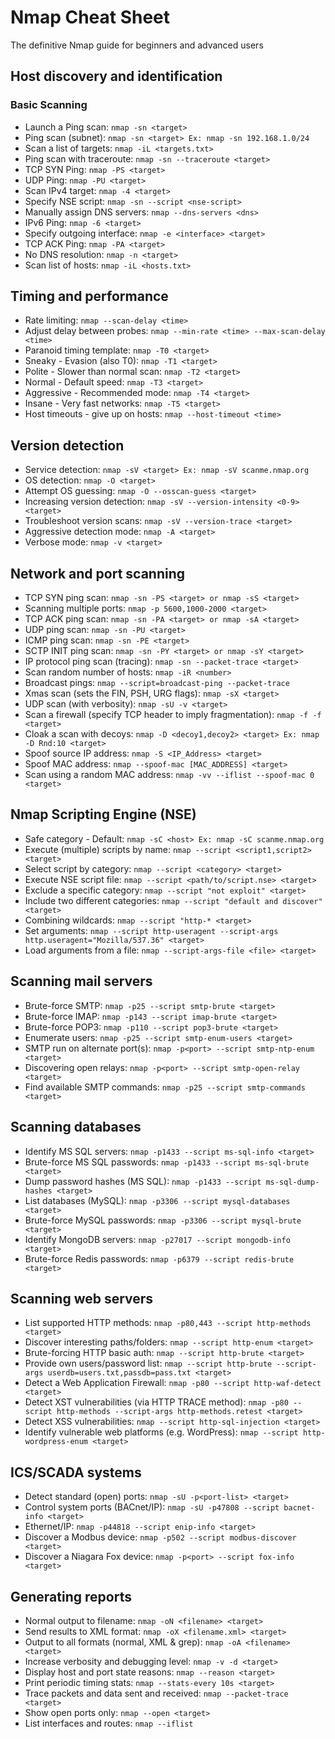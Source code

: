 # Nmap Cheat Sheet
The definitive Nmap guide for beginners and advanced users
## Host discovery and identification
### Basic Scanning
- Launch a Ping scan:
  `nmap -sn <target>`
- Ping scan (subnet):
  `nmap -sn <target> Ex: nmap -sn 192.168.1.0/24`
- Scan a list of targets:
  `nmap -iL <targets.txt>`
- Ping scan with traceroute:
  `nmap -sn --traceroute <target>`
- TCP SYN Ping:
  `nmap -PS <target>`
- UDP Ping:
  `nmap -PU <target>`
- Scan IPv4 target:
  `nmap -4 <target>`
- Specify NSE script:
  `nmap -sn --script <nse-script>`
- Manually assign DNS servers:
  `nmap --dns-servers <dns>`
- IPv6 Ping:
  `nmap -6 <target>`
- Specify outgoing interface:
  `nmap -e <interface> <target>`
- TCP ACK Ping:
  `nmap -PA <target>`
- No DNS resolution:
  `nmap -n <target>`
- Scan list of hosts:
  `nmap -iL <hosts.txt>`
## Timing and performance
- Rate limiting:
  `nmap --scan-delay <time>`
- Adjust delay between probes:
  `nmap --min-rate <time> --max-scan-delay <time>`
- Paranoid timing template:
  `nmap -T0 <target>`
- Sneaky - Evasion (also T0):
  `nmap -T1 <target>`
- Polite - Slower than normal scan:
  `nmap -T2 <target>`
- Normal - Default speed:
  `nmap -T3 <target>`
- Aggressive - Recommended mode:
  `nmap -T4 <target>`
- Insane - Very fast networks:
  `nmap -T5 <target>`
- Host timeouts - give up on hosts:
  `nmap --host-timeout <time>`
## Version detection
- Service detection:
  `nmap -sV <target> Ex: nmap -sV scanme.nmap.org`
- OS detection:
  `nmap -O <target>`
- Attempt OS guessing:
  `nmap -O --osscan-guess <target>`
- Increasing version detection:
  `nmap -sV --version-intensity <0-9> <target>`
- Troubleshoot version scans:
  `nmap -sV --version-trace <target>`
- Aggressive detection mode:
  `nmap -A <target>`
- Verbose mode:
  `nmap -v <target>`
## Network and port scanning
- TCP SYN ping scan:
  `nmap -sn -PS <target> or nmap -sS <target>`
- Scanning multiple ports:
  `nmap -p 5600,1000-2000 <target>`
- TCP ACK ping scan:
  `nmap -sn -PA <target> or nmap -sA <target>`
- UDP ping scan:
  `nmap -sn -PU <target>`
- ICMP ping scan:
  `nmap -sn -PE <target>`
- SCTP INIT ping scan:
  `nmap -sn -PY <target> or nmap -sY <target>`
- IP protocol ping scan (tracing):
  `nmap -sn --packet-trace <target>`
- Scan random number of hosts:
  `nmap -iR <number>`
- Broadcast pings:
  `nmap --script=broadcast-ping --packet-trace`
- Xmas scan (sets the FIN, PSH, URG flags):
  `nmap -sX <target>`
- UDP scan (with verbosity):
  `nmap -sU -v <target>`
- Scan a firewall (specify TCP header to imply fragmentation):
  `nmap -f -f <target>`
- Cloak a scan with decoys:
  `nmap -D <decoy1,decoy2> <target> Ex: nmap -D Rnd:10 <target>`
- Spoof source IP address:
  `nmap -S <IP_Address> <target>`
- Spoof MAC address:
  `nmap --spoof-mac [MAC_ADDRESS] <target>`
- Scan using a random MAC address:
  `nmap -vv --iflist --spoof-mac 0 <target>`
## Nmap Scripting Engine (NSE)
- Safe category - Default:
  `nmap -sC <host> Ex: nmap -sC scanme.nmap.org`
- Execute (multiple) scripts by name:
  `nmap --script <script1,script2> <target>`
- Select script by category:
  `nmap --script <category> <target>`
- Execute NSE script file:
  `nmap --script <path/to/script.nse> <target>`
- Exclude a specific category:
  `nmap --script "not exploit" <target>`
- Include two different categories:
  `nmap --script "default and discover" <target>`
- Combining wildcards:
  `nmap --script "http-* <target>`
- Set arguments:
  `nmap --script http-useragent --script-args http.useragent="Mozilla/537.36" <target>`
- Load arguments from a file:
  `nmap --script-args-file <file> <target>`
## Scanning mail servers
- Brute-force SMTP:
  `nmap -p25 --script smtp-brute <target>`
- Brute-force IMAP:
  `nmap -p143 --script imap-brute <target>`
- Brute-force POP3:
  `nmap -p110 --script pop3-brute <target>`
- Enumerate users:
  `nmap -p25 --script smtp-enum-users <target>`
- SMTP run on alternate port(s):
  `nmap -p<port> --script smtp-ntp-enum <target>`
- Discovering open relays:
  `nmap -p<port> --script smtp-open-relay <target>`
- Find available SMTP commands:
  `nmap -p25 --script smtp-commands <target>`
## Scanning databases
- Identify MS SQL servers:
  `nmap -p1433 --script ms-sql-info <target>`
- Brute-force MS SQL passwords:
  `nmap -p1433 --script ms-sql-brute <target>`
- Dump password hashes (MS SQL):
  `nmap -p1433 --script ms-sql-dump-hashes <target>`
- List databases (MySQL):
  `nmap -p3306 --script mysql-databases <target>`
- Brute-force MySQL passwords:
  `nmap -p3306 --script mysql-brute <target>`
- Identify MongoDB servers:
  `nmap -p27017 --script mongodb-info <target>`
- Brute-force Redis passwords:
  `nmap -p6379 --script redis-brute <target>`
## Scanning web servers
- List supported HTTP methods:
  `nmap -p80,443 --script http-methods <target>`
- Discover interesting paths/folders:
  `nmap --script http-enum <target>`
- Brute-forcing HTTP basic auth:
  `nmap --script http-brute <target>`
- Provide own users/password list:
  `nmap --script http-brute --script-args userdb=users.txt,passdb=pass.txt <target>`
- Detect a Web Application Firewall:
  `nmap -p80 --script http-waf-detect <target>`
- Detect XST vulnerabilities (via HTTP TRACE method):
  `nmap -p80 --script http-methods --script-args http-methods.retest <target>`
- Detect XSS vulnerabilities:
  `nmap --script http-sql-injection <target>`
- Identify vulnerable web platforms (e.g. WordPress):
  `nmap --script http-wordpress-enum <target>`
## ICS/SCADA systems
- Detect standard (open) ports:
  `nmap -sU -p<port-list> <target>`
- Control system ports (BACnet/IP):
  `nmap -sU -p47808 --script bacnet-info <target>`
- Ethernet/IP:
  `nmap -p44818 --script enip-info <target>`
- Discover a Modbus device:
  `nmap -p502 --script modbus-discover <target>`
- Discover a Niagara Fox device:
  `nmap -p<port> --script fox-info <target>`
## Generating reports
- Normal output to filename:
  `nmap -oN <filename> <target>`
- Send results to XML format:
  `nmap -oX <filename.xml> <target>`
- Output to all formats (normal, XML & grep):
  `nmap -oA <filename> <target>`
- Increase verbosity and debugging level:
  `nmap -v -d <target>`
- Display host and port state reasons:
  `nmap --reason <target>`
- Print periodic timing stats:
  `nmap --stats-every 10s <target>`
- Trace packets and data sent and received:
  `nmap --packet-trace <target>`
- Show open ports only:
  `nmap --open <target>`
- List interfaces and routes:
  `nmap --iflist`
